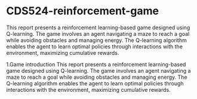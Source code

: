 # CDS524-reinforcement-game
This report presents a reinforcement learning-based game designed using Q-learning. The game involves an agent navigating a maze to reach a goal while avoiding obstacles and managing energy. The Q-learning algorithm enables the agent to learn optimal policies through interactions with the environment, maximizing cumulative rewards.


1.Game introduction
This report presents a reinforcement learning-based game designed using Q-learning. The game involves an agent navigating a maze to reach a goal while avoiding obstacles and managing energy. The Q-learning algorithm enables the agent to learn optimal policies through interactions with the environment, maximizing cumulative rewards.

